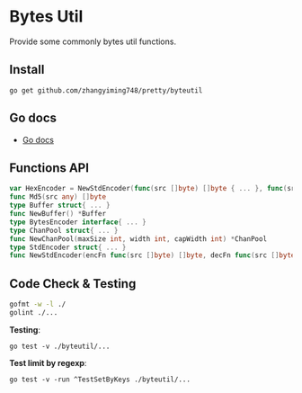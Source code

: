# Bytes Util

Provide some commonly bytes util functions.

## Install

```shell
go get github.com/zhangyiming748/pretty/byteutil
```

## Go docs

- [Go docs](https://pkg.go.dev/github.com/zhangyiming748/pretty/byteutil)

## Functions API

```go
var HexEncoder = NewStdEncoder(func(src []byte) []byte { ... }, func(src []byte) ([]byte, error) { ... }) ...
func Md5(src any) []byte
type Buffer struct{ ... }
func NewBuffer() *Buffer
type BytesEncoder interface{ ... }
type ChanPool struct{ ... }
func NewChanPool(maxSize int, width int, capWidth int) *ChanPool
type StdEncoder struct{ ... }
func NewStdEncoder(encFn func(src []byte) []byte, decFn func(src []byte) ([]byte, error)) *StdEncoder
```

## Code Check & Testing

```bash
gofmt -w -l ./
golint ./...
```

**Testing**:

```shell
go test -v ./byteutil/...
```

**Test limit by regexp**:

```shell
go test -v -run ^TestSetByKeys ./byteutil/...
```
